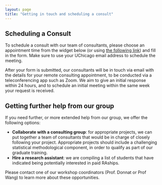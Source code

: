 ```yaml
---
layout: page
title: "Getting in touch and scheduling a consult"
---
```


## Scheduling a Consult


To schedule a consult with our team of consultants, please choose an appointment time from the widget below (or using [the following link](https://appt.link/stats-consultings-meetings-bg7fl48m/60-minute-meeting)) and fill in the form. Make sure to use your UChicago email address to schedule the meeting. 


After your form is submitted, our consultants will be in touch via email with the details for your remote consulting appointment, to be conducted via a teleconferencing app such as Zoom. We aim to give an initial response within 24 hours, and to schedule an initial meeting within the same week your request is received.

<script async defer src="https://js.appointlet.com/"></script>
<link href="https://js.appointlet.com/styles.css" rel="stylesheet">
<div class="appointlet-inline" data-appointlet-inline="https://appt.link/stats-consultings-meetings-bg7fl48m/60-minute-meeting"></div>







## Getting further help from our group

If you need further, or more extended help from our group, we offer the following options:
+ __Collaborate with a consulting group__: for appropriate projects, we can put together a team of consultants that would be in charge of closely following your project. Appropriate projects should include a challenging statistical methodological component, in order to qualify as part of our graduate training.
+ __Hire a research assistant__: we are compiling a list of students that have indicated being potentially interested in paid RAships. 


Please contact one of our workshop coordinators (Prof. Donnat or Prof Wang) to learn more about these opportunities.






